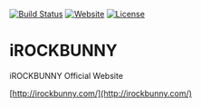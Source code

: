 [![Build Status](https://travis-ci.org/iROCKBUNNY/iROCKBUNNY.svg?branch=master)](https://travis-ci.org/iROCKBUNNY/iROCKBUNNY)
[![Website](https://img.shields.io/website-up-down-green-red/http/irockbunny.com.svg)](http://irockbunny.com/)
[![License](https://img.shields.io/badge/license-CC4.0%20BY--NC--ND-orange.svg)](/LICENSE)

# iROCKBUNNY
iROCKBUNNY Official Website

[http://irockbunny.com/](http://irockbunny.com/)
